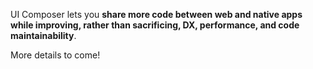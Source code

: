UI Composer lets you **share more code between web and native apps while improving, rather than sacrificing, DX, performance, and code maintainability**.

More details to come!